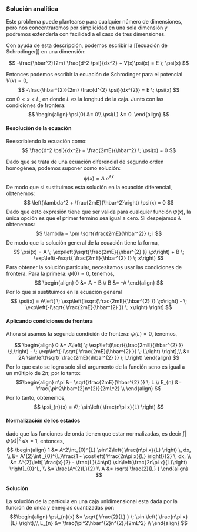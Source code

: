 ### Solución analítica

Este problema puede plantearse para cualquier número de dimensiones, pero nos concentraremos por simplicidad en una sola dimensión y podremos extenderla con facilidad a el caso de tres dimensiones.

Con ayuda de esta descripción, podemos escribir la [[ecuación de Schrodinger]] en una dimensión:

$$ 
	-\frac{\hbar^2}{2m} \frac{d^2 \psi}{dx^2} + V(x)\psi(x) = E \; \psi(x)
$$

Entonces podemos escribir la ecuación de Schrodinger para el potencial $V(x)=0$,
$$
-\frac{\hbar^{2}}{2m} \frac{d^{2} \psi}{dx^{2}} = E \; \psi(x)
$$
con $0<x<L$, en donde $L$ es la longitud de la caja. Junto con las condiciones de frontera:
$$
\begin{align}
	\psi(0) &= 0\\
	\psi(L) &= 0.
\end{align}
$$
#### Resolución de la ecuación

Reescribiendo la ecuación como:
$$
\frac{d^2 \psi}{dx^2} + \frac{2mE}{\hbar^2} \; \psi(x) = 0
$$

Dado que se trata de una ecuación diferencial de segundo orden homogénea, podemos suponer como solución:
$$
\psi(x) = A \; e^{\lambda x}
$$
De modo que si sustituimos esta solución en la ecuación diferencial, obtenemos:
$$
\left(\lambda^2 + \frac{2mE}{\hbar^2}\right) \psi(x) = 0
$$
Dado que esto expresión tiene que ser valida para cualquier función $\psi(x)$, la única opción es que el primer termino sea igual a cero. Si despejamos $\lambda$ obtenemos:
$$
\lambda = \pm \sqrt{\frac{2mE}{\hbar^2}} \; i
$$
De modo que la solución general de la ecuación tiene la forma,
$$
\psi(x) = A \; \exp\left(i\sqrt{\frac{2mE}{\hbar^{2} }} \;x\right) + B \; \exp\left(-i\sqrt{ \frac{2mE}{\hbar^{2} }} \; x\right)
$$
Para obtener la solución particular, necesitamos usar las condiciones de frontera. Para la primera: $\psi(0) = 0$, tenemos,
$$
\begin{align}
	0 &= A + B \\
	B &= -A
\end{align}
$$
Por lo que si sustituimos en la ecuación general
$$
\psi(x) = A\left[ \; \exp\left(i\sqrt{\frac{2mE}{\hbar^{2} }} \;x\right) - \; \exp\left(-i\sqrt{ \frac{2mE}{\hbar^{2} }} \; x\right) \right]
$$
#### Aplicando condiciones de frontera

Ahora si usamos la segunda condición de frontera: $\psi(L) = 0$, tenemos,

$$
\begin{align}
0 &= A\left[ \; \exp\left(i\sqrt{\frac{2mE}{\hbar^{2} }} \;L\right) - \; \exp\left(-i\sqrt{ \frac{2mE}{\hbar^{2} }} \; L\right) \right],\\
&= 2A \sin\left(\sqrt{ \frac{2mE}{\hbar^{2} }} \; L\right) 
\end{align}
$$
Por lo que esto se logra solo si el argumento de la función seno es igual a un múltiplo de $2\pi$, por lo tanto:
$$\begin{align}
n\pi &= \sqrt{\frac{2mE}{\hbar^{2} }} \; L \\
E_{n} &= \frac{\pi^2\hbar^{2}n^{2}}{2mL^2} \\
\end{align}
$$
Por lo tanto, obtenemos,
$$
\psi_{n}(x) = A\; \sin\left( \frac{n\pi x}{L} \right)
$$

#### Normalización de los estados
dado que las funciones de onda tienen que estar normalizadas, es decir $\int  | \psi(x)|^{2} \; dx = 1$, entonces,
$$
\begin{align}
1 &= A^2\int_{0}^{L} \sin^2\left( \frac{n\pi x}{L} \right) \, dx, \\
&= A^{2}\int _{0}^{L}\frac{1 - \cos\left( \frac{2n\pi x}{L} \right)}{2} \, dx, \\
&= A^{2}\left[ \frac{x}{2} - \frac{L}{4n\pi} \sin\left(\frac{2n\pi x}{L}\right) \right]_{0}^L, \\
&= \frac{A^{2}L}{2} \\
A &= \sqrt{ \frac{2}{L} }
\end{align}
$$

#### Solución

La solución de la partícula en una caja unidimensional esta dada por la función de onda y energías cuantizadas por:
$$\begin{align}
\psi_{n}(x) &= \sqrt{ \frac{2}{L} } \; \sin \left( \frac{n\pi x}{L} \right),\\
E_{n} &= \frac{\pi^2\hbar^{2}n^{2}}{2mL^2} \\
\end{align}
$$